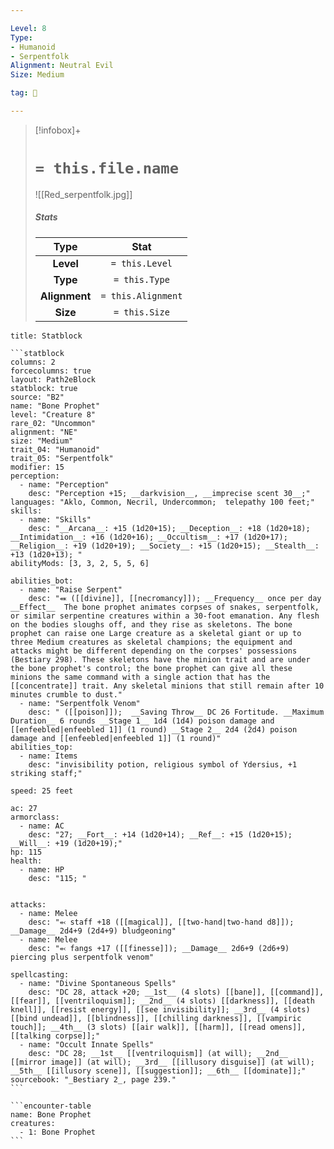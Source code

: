 ```yaml
---

Level: 8
Type:
- Humanoid
- Serpentfolk
Alignment: Neutral Evil
Size: Medium

tag: 👹

---
```


> [!infobox]+
> #  `= this.file.name`
> ![[Red_serpentfolk.jpg]]
> ##### Stats
> Type | Stat |
> :---:|:---:|
> **Level** | `= this.Level` |
> **Type** | `= this.Type` |
> **Alignment** | `= this.Alignment` |
> **Size** | `= this.Size` |



````ad-info
title: Statblock

```statblock
columns: 2
forcecolumns: true
layout: Path2eBlock
statblock: true
source: "B2"
name: "Bone Prophet"
level: "Creature 8"
rare_02: "Uncommon"
alignment: "NE"
size: "Medium"
trait_04: "Humanoid"
trait_05: "Serpentfolk"
modifier: 15
perception:
  - name: "Perception"
    desc: "Perception +15; __darkvision__, __imprecise scent 30__;"
languages: "Aklo, Common, Necril, Undercommon;  telepathy 100 feet;"
skills:
  - name: "Skills"
    desc: "__Arcana__: +15 (1d20+15); __Deception__: +18 (1d20+18); __Intimidation__: +16 (1d20+16); __Occultism__: +17 (1d20+17); __Religion__: +19 (1d20+19); __Society__: +15 (1d20+15); __Stealth__: +13 (1d20+13); "
abilityMods: [3, 3, 2, 5, 5, 6]

abilities_bot:
  - name: "Raise Serpent"
    desc: "⬽ ([[divine]], [[necromancy]]); __Frequency__ once per day  __Effect__  The bone prophet animates corpses of snakes, serpentfolk, or similar serpentine creatures within a 30-foot emanation. Any flesh on the bodies sloughs off, and they rise as skeletons. The bone prophet can raise one Large creature as a skeletal giant or up to three Medium creatures as skeletal champions; the equipment and attacks might be different depending on the corpses' possessions (Bestiary 298). These skeletons have the minion trait and are under the bone prophet's control; the bone prophet can give all these minions the same command with a single action that has the [[concentrate]] trait. Any skeletal minions that still remain after 10 minutes crumble to dust."
  - name: "Serpentfolk Venom"
    desc: " ([[poison]]);  __Saving Throw__ DC 26 Fortitude. __Maximum Duration__ 6 rounds __Stage 1__ 1d4 (1d4) poison damage and [[enfeebled|enfeebled 1]] (1 round) __Stage 2__ 2d4 (2d4) poison damage and [[enfeebled|enfeebled 1]] (1 round)"
abilities_top:
  - name: Items
    desc: "invisibility potion, religious symbol of Ydersius, +1 striking staff;"

speed: 25 feet

ac: 27
armorclass:
  - name: AC
    desc: "27; __Fort__: +14 (1d20+14); __Ref__: +15 (1d20+15); __Will__: +19 (1d20+19);"
hp: 115
health:
  - name: HP
    desc: "115; "


attacks:
  - name: Melee
    desc: "⬻ staff +18 ([[magical]], [[two-hand|two-hand d8]]); __Damage__ 2d4+9 (2d4+9) bludgeoning"
  - name: Melee
    desc: "⬻ fangs +17 ([[finesse]]); __Damage__ 2d6+9 (2d6+9) piercing plus serpentfolk venom"

spellcasting:
  - name: "Divine Spontaneous Spells"
    desc: "DC 28, attack +20; __1st__ (4 slots) [[bane]], [[command]], [[fear]], [[ventriloquism]]; __2nd__ (4 slots) [[darkness]], [[death knell]], [[resist energy]], [[see invisibility]]; __3rd__ (4 slots) [[bind undead]], [[blindness]], [[chilling darkness]], [[vampiric touch]]; __4th__ (3 slots) [[air walk]], [[harm]], [[read omens]], [[talking corpse]];"
  - name: "Occult Innate Spells"
    desc: "DC 28; __1st__ [[ventriloquism]] (at will); __2nd__ [[mirror image]] (at will); __3rd__ [[illusory disguise]] (at will); __5th__ [[illusory scene]], [[suggestion]]; __6th__ [[dominate]];"
sourcebook: "_Bestiary 2_, page 239."
```

```encounter-table
name: Bone Prophet
creatures:
  - 1: Bone Prophet
```

````


